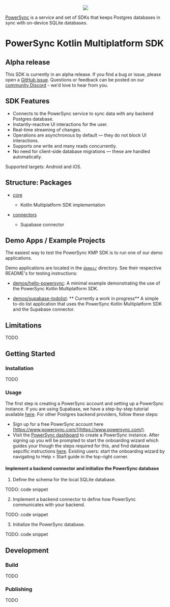 <p align="center">
  <a href="https://www.powersync.com" target="_blank"><img src="https://github.com/powersync-ja/.github/assets/19345049/602bafa0-41ce-4cee-a432-56848c278722"/></a>
</p>

[PowerSync](https://powersync.com) is a service and set of SDKs that keeps Postgres databases in sync with on-device SQLite
databases.

# PowerSync Kotlin Multiplatform SDK

## Alpha release

This SDK is currently in an alpha release. If you find a bug or issue, please open a [GitHub issue](https://github.com/powersync-ja/powersync-kotlin-sdk/issues). Questions or feedback can be posted on our [community Discord](https://discord.gg/powersync) - we'd love to hear from you.

## SDK Features
* Connects to the PowerSync service to sync data with any backend Postgres database.
* Instantly-reactive UI interactions for the user.
* Real-time streaming of changes.
* Operations are asynchronous by default — they do not block UI interactions.
* Supports one write and many reads concurrently.
* No need for client-side database migrations — these are handled automatically.

Supported targets: Android and iOS.

## Structure: Packages

- [core](./core/README.md)

    - Kotlin Multiplatform SDK implementation

- [connectors](./connectors/README.md)

    - Supabase connector

## Demo Apps / Example Projects

The easiest way to test the PowerSync KMP SDK is to run one of our demo applications.

Demo applications are located in the [`demos/`](./demos) directory. See their respective README's for testing instructions:

- [demos/hello-powersync](./demos/hello-powersync/README.md): A minimal example demonstrating the
  use of the PowerSync Kotlin Multiplatform SDK. 

- [demos/supabase-todolist](./demos/supabase-todolist/README.md): ** Currently a work in progress** A simple to-do list application
  that uses the PowerSync Kotlin Multiplatform SDK and the Supabase connector. 

## Limitations

TODO

## Getting Started

### Installation

TODO

### Usage

The first step is creating a PowerSync account and setting up a PowerSync instance. If you are using Supabase, we have a step-by-step tutorial available [here](https://docs.powersync.com/integration-guides/supabase-+-powersync). For other Postgres backend providers, follow these steps:
* Sign up for a free PowerSync account here [https://www.powersync.com/](https://www.powersync.com/). 
* Visit the [PowerSync dashboard](https://powersync.journeyapps.com/) to create a PowerSync instance. After signing up you will be prompted to start the onboarding wizard which guides your though the steps required for this, and find database sepcific instructions [here](https://docs.powersync.com/usage/installation/database-setup). Existing users: start the onboarding wizard by navigating to Help > Start guide in the top-right corner.


#### Implement a backend connector and initialize the PowerSync database

1. Define the schema for the local SQLite database.

TODO: code snippet

2. Implement a backend connector to define how PowerSync communicates with your backend.

TODO: code snippet

3. Initialize the PowerSync database.

TODO: code snippet



## Development

### Build

TODO

### Publishing

TODO